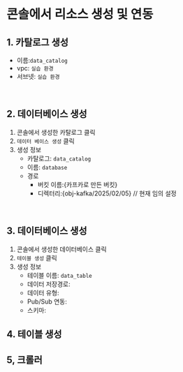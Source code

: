 # 콘솔에서 리소스 생성 및 연동

## 1. 카탈로그 생성
- 이름:`data_catalog`
- vpc: `실습 환경`
- 서브넷: `실습 환경`
</br>

## 2. 데이터베이스 생성
1. 콘솔에서 생성한 카탈로그 클릭
2. `데이터 베이스 생성` 클릭
3. 생성 정보
   - 카탈로그: `data_catalog`
   - 이름: `database`
   - 경로
     - 버킷 이름:{카프카로 만든 버킷}
     - 디렉터리:{obj-kafka/2025/02/05} // 현재 임의 설정
</br>

## 3. 데이터베이스 생성
1. 콘솔에서 생성한 데이터베이스 클릭
2. `테이블 생성` 클릭
3. 생성 정보
   - 테이블 이름: `data_table`
   - 데이터 저장경로: 
   - 데이터 유형:
   - Pub/Sub 연동:
   - 스키마: 




## 4. 테이블 생성
## 5, 크롤러

